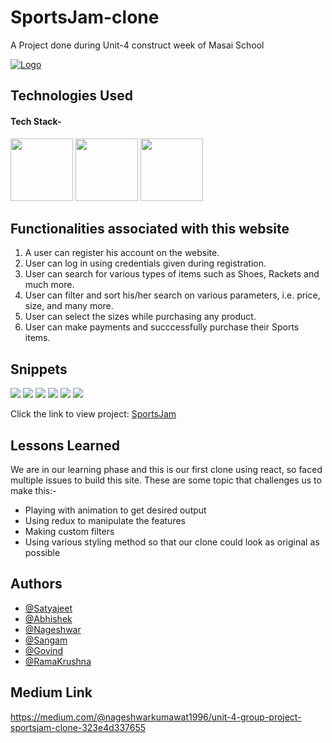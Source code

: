 # SportsJam-clone
A Project done during Unit-4 construct week of Masai School

<a href="https://mellow-selkie-e2bcd4.netlify.app/">![Logo](https://www.findshop.co/uploads/assets/logo/250x150/20170112124258.png)</a>
## Technologies Used

#### Tech Stack-

<p float="left">
   <img src="https://cdn.freebiesupply.com/logos/large/2x/react-1-logo-png-transparent.png" width="100" height="100">
  <img src="https://cdn.freebiesupply.com/logos/large/2x/redux-logo-svg-vector.svg" width="100" height="100">
  <img src="https://cdn.pixabay.com/photo/2017/08/05/11/16/logo-2582747_640.png" width="100" height="100">
 </p>

## Functionalities associated with this website

1. A user can register his account on the website.
2. User can log in using credentials given during registration.
3. User can search for various types of items such as Shoes, Rackets and much more.
4. User can filter and sort his/her search on various parameters, i.e. price, size, and many more.
5. User can select the sizes while purchasing any product.
6. User can make payments and succcessfully purchase their Sports items.

## Snippets
<p>
    <img src="https://miro.medium.com/max/1400/1*BEGoyZ7bv1YWQtBzUQSlyw.png" >
    <img src="https://miro.medium.com/max/1400/1*jN2R1k8pP0wF34iEpA2F8w.png" >
     <img src="https://miro.medium.com/max/1400/1*2mup5wyA36pfHbObbBC2cQ.png" >
    <img src="https://miro.medium.com/max/1400/1*ikKjM3isugs34Ds7mTwERg.png" >
    <img src="https://miro.medium.com/max/1400/1*Rn6GU6xtsYr6woaBtrDRKw.png" >
    <img src="https://miro.medium.com/max/1400/1*mNXSvL4dCAoJZJcXlCFEpg.png" >
    
   </p>
 
 Click the link to view project: 
 <a href="https://mellow-selkie-e2bcd4.netlify.app/">SportsJam</a>
  
## Lessons Learned

We are in our learning phase and this is our first clone using react, so faced multiple issues to build this site. These are some topic that challenges us to make this:-
- Playing with animation to get desired output
- Using redux to manipulate the features
- Making custom filters
- Using various styling method so that our clone could look as original as possible

## Authors

- [@Satyajeet](https://github.com/SatsAjeet)
- [@Abhishek](https://github.com/abhishekmardiya)
- [@Nageshwar](https://github.com/nagesh199)
- [@Sangam](https://github.com/sangamk04)
- [@Govind](https://github.com/gov6184)
- [@RamaKrushna](https://github.com/ramakrushnapanda634)

## Medium Link
https://medium.com/@nageshwarkumawat1996/unit-4-group-project-sportsjam-clone-323e4d337655
